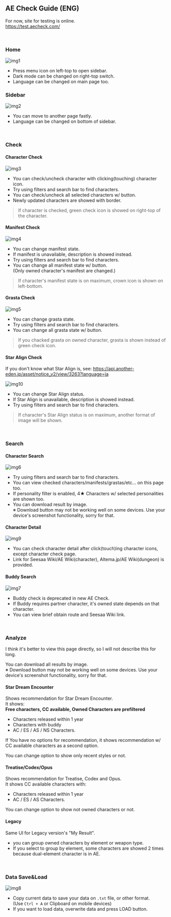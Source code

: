 ## AE Check Guide (ENG)
For now, site for testing is online.   
https://test.aecheck.com/

<br>

### Home
![img1]
- Press menu icon on left-top to open sidebar.
- Dark mode can be changed on right-top switch.
- Language can be changed on main page too.

### Sidebar
![img2]
- You can move to another page fastly.
- Language can be changed on bottom of sidebar.

<br>

### Check 

#### Character Check
![img3]
- You can check/uncheck character with clicking(touching) character icon.
- Try using filters and search bar to find characters.
- You can check/uncheck all selected characters w/ button.
- Newly updated characters are showed with border.

> If character is checked, green check icon is showed on right-top of the character.   
 

#### Manifest Check
![img4]
- You can change manifest state.
- If manifest is unavailable, description is showed instead.
- Try using filters and search bar to find characters.
- You can change all manifest state w/ button.   
(Only owned character's manifest are changed.)

> If character's manifest state is on maximum, crown icon is shown on left-bottom.

#### Grasta Check
![img5]
- You can change grasta state.
- Try using filters and search bar to find characters.
- You can change all grasta state w/ button.   

> If you chacked grasta on owned character, grasta is shown instead of green check icon.

#### Star Align Check
If you don't know what Star Align is, see: https://api.another-eden.jp/asset/notice_v2/view/3263?language=ja

![img10]
- You can change Star Align status.
- If Star Align is unavailable, description is showed instead.
- Try using filters and search bar to find characters.

> If character's Star Align status is on maximum, another format of image will be shown.

<br>

### Search
 
#### Character Search
![img6]
- Try using filters and search bar to find characters.
- You can view checked characters/manifests/grastas/etc... on this page too.
- If personality filter is enabled, 4★ Characters w/ selected personalities are shown too.
- You can download result by image.   
※ Download button may not be working well on some devices. Use your device's screenshot functionality, sorry for that.

#### Character Detail
![img9]
- You can check character detail after click(touch)ing character icons, except character check page.
- Link for Seesaa Wiki/AE Wiki(character), Altema.jp/AE Wiki(dungeon) is provided.

#### Buddy Search
![img7]
- Buddy check is deprecated in new AE Check.
- If Buddy requires partner character, it's owned state depends on that character.
- You can view brief obtain route and Seesaa Wiki link.
 
<br>

### Analyze
I think it's better to view this page directly, so I will not describe this for long.

You can download all results by image.   
※ Download button may not be working well on some devices. Use your device's screenshot functionality, sorry for that.

#### Star Dream Encounter
Shows recommendation for Star Dream Encounter.   
It shows:   
**Free characters, CC available, Owned Characters are prefiltered**
- Characters released within 1 year
- Characters with buddy
- AC / ES / AS / NS Characters.

If You have no options for recommendation,
it shows recommendation w/ CC available characters as a second option.

You can change option to show only recent styles or not.

#### Treatise/Codex/Opus
Shows recommendation for Treatise, Codex and Opus.   
It shows CC available characters with:   
- Characters released within 1 year
- AC / ES / AS Characters.

You can change option to show not owned characters or not.

#### Legacy
Same UI for Legacy version's "My Result".
- you can group owned characters by element or weapon type.
- If you select to group by element, some characters are showed 2 times because dual-element character is in AE.

<br>

### Data Save&Load
![img8]
- Copy current data to save your data on `.txt` file, or other format.   
(Use `Ctrl + A` or Clipboard on mobile devices)
- If you want to load data, overwrite data and press LOAD button.



[img1]: ../image/guide1.png
[img2]: ../image/guide2.png
[img3]: ../image/guide3.png
[img4]: ../image/guide4.png
[img5]: ../image/guide5.png
[img6]: ../image/guide6.png
[img7]: ../image/guide7.png
[img8]: ../image/guide8.png
[img9]: ../image/guide9.png
[img10]: ../image/guide10.png
